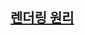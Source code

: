 ## [렌더링 원리](https://joshua1988.github.io/web-development/translation/javascript/how-js-works-inside-engine/)
